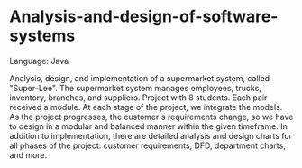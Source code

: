 # Analysis-and-design-of-software-systems

Language: Java

Analysis, design, and implementation of a supermarket system, called "Super-Lee". The supermarket system manages employees, trucks, inventory, branches, and suppliers. Project with 8 students. Each pair received a module. At each stage of the project, we integrate the models. As the project progresses, the customer's requirements change, so we have to design in a modular and balanced manner within the given timeframe. In addition to implementation, there are detailed analysis and design charts for all phases of the project: customer requirements, DFD, department charts, and more.
